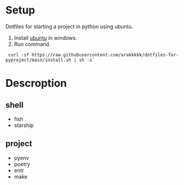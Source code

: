 # Setup
Dotfiles for starting a project in python using ubuntu.

1. Install [ubuntu](https://www.school.ctc-g.co.jp/columns/miyazaki/miyazaki01.html) in windows.
2. Run command.
```
 curl -sf https://raw.githubusercontent.com/arakkkkk/dotfiles-for-pyproject/main/install.sh | sh -s`
 ```

# Descroption
## shell
- fish
- starship

## project
- pyenv
- poetry
- entr
- make
